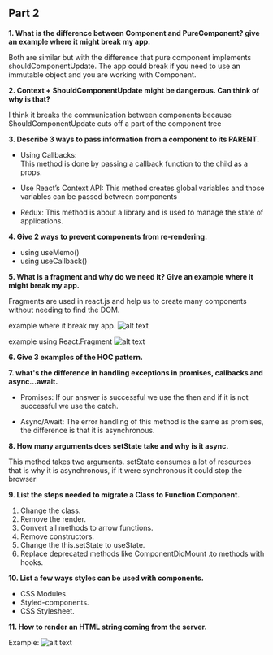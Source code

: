 ## Part 2

**1. What is the difference between Component and PureComponent? give an
example where it might break my app.**

Both are similar but with the difference that pure component implements shouldComponentUpdate.
The app could break if you need to use an immutable object and you are working with Component.

**2. Context + ShouldComponentUpdate might be dangerous. Can think of why is
that?**

I think it breaks the communication between components because ShouldComponentUpdate cuts off a part of the component tree

**3. Describe 3 ways to pass information from a component to its PARENT.**

- Using Callbacks:  
  This method is done by passing a callback function to the child as a props.

- Use React’s Context API: This method creates global variables and those variables can be passed between components

- Redux: This method is about a library and is used to manage the state of applications.

**4. Give 2 ways to prevent components from re-rendering.**

- using useMemo()
- using useCallback()

**5. What is a fragment and why do we need it? Give an example where it might
break my app.**

Fragments are used in react.js and help us to create many components without needing to find the DOM.

example where it break my app.
![alt text](https://media.discordapp.net/attachments/952967166385356810/1034254882422652928/unknown.png)

example using React.Fragment
![alt text](https://cdn.discordapp.com/attachments/952967166385356810/1034254749530333284/unknown.png)

**6. Give 3 examples of the HOC pattern.**

**7. what's the difference in handling exceptions in promises, callbacks and
async...await.**

- Promises: If our answer is successful we use the then and if it is not successful we use the catch.

- Async/Await: The error handling of this method is the same as promises, the difference is that it is asynchronous.

**8. How many arguments does setState take and why is it async.**

This method takes two arguments. setState consumes a lot of resources that is why it is asynchronous, if it were synchronous it could stop the browser

**9. List the steps needed to migrate a Class to Function Component.**

1. Change the class.
2. Remove the render.
3. Convert all methods to arrow functions.
4. Remove constructors.
5. Change the this.setState to useState.
6. Replace deprecated methods like ComponentDidMount .to methods with hooks.

**10. List a few ways styles can be used with components.**

- CSS Modules.
- Styled-components.
- CSS Stylesheet.

**11. How to render an HTML string coming from the server.**

Example:
![alt text](https://media.discordapp.net/attachments/952967166385356810/1034254517400764497/unknown.png)
